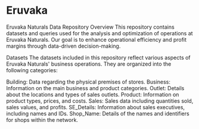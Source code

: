 # Eruvaka

Eruvaka Naturals Data Repository
Overview
This repository contains datasets and queries used for the analysis and optimization of operations at Eruvaka Naturals. Our goal is to enhance operational efficiency and profit margins through data-driven decision-making.

Datasets
The datasets included in this repository reflect various aspects of Eruvaka Naturals' business operations. They are organized into the following categories:

Building: Data regarding the physical premises of stores.
Business: Information on the main business and product categories.
Outlet: Details about the locations and types of sales outlets.
Product: Information on product types, prices, and costs.
Sales: Sales data including quantities sold, sales values, and profits.
SE_Details: Information about sales executives, including names and IDs.
Shop_Name: Details of the names and identifiers for shops within the network.
